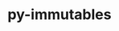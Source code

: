 ---
title: "py-immutables"
layout: cache
categories: [package, develop]
meta: {"versions": ["0.20"], "compilers": ["gcc@=7.3.1"], "oss": ["amzn2"], "platforms": ["linux"], "targets": ["aarch64", "neoverse_n1", "x86_64_v3"], "stacks": ["aws-isc", "aws-isc-aarch64", "root"], "num_specs": 12, "num_specs_by_stack": {"aws-isc-aarch64": 8, "root": 12, "aws-isc": 4}}
spec_details: [{"hash": "45mfx2aqfyqjb3d54pcgg6h6taipkoi3", "compiler": "gcc@=7.3.1", "versions": ["0.20"], "os": "amzn2", "platform": "linux", "target": "aarch64", "variants": ["build_system=python_pip"], "stacks": ["aws-isc-aarch64", "root"], "size": "-", "tarball": "https://binaries.spack.io/develop/build_cache/linux-amzn2-aarch64/gcc-7.3.1/py-immutables-0.20/linux-amzn2-aarch64-gcc-7.3.1-py-immutables-0.20-45mfx2aqfyqjb3d54pcgg6h6taipkoi3.spack"}, {"hash": "5wqeoyire42jwlw7ejungvyh27mmcppo", "compiler": "gcc@=7.3.1", "versions": ["0.20"], "os": "amzn2", "platform": "linux", "target": "aarch64", "variants": ["build_system=python_pip"], "stacks": ["aws-isc-aarch64", "root"], "size": "-", "tarball": "https://binaries.spack.io/develop/build_cache/linux-amzn2-aarch64/gcc-7.3.1/py-immutables-0.20/linux-amzn2-aarch64-gcc-7.3.1-py-immutables-0.20-5wqeoyire42jwlw7ejungvyh27mmcppo.spack"}, {"hash": "s2f3wnln23gu4a4bfpjiklqhs4zrycch", "compiler": "gcc@=7.3.1", "versions": ["0.20"], "os": "amzn2", "platform": "linux", "target": "aarch64", "variants": ["build_system=python_pip"], "stacks": ["aws-isc-aarch64", "root"], "size": "-", "tarball": "https://binaries.spack.io/develop/build_cache/linux-amzn2-aarch64/gcc-7.3.1/py-immutables-0.20/linux-amzn2-aarch64-gcc-7.3.1-py-immutables-0.20-s2f3wnln23gu4a4bfpjiklqhs4zrycch.spack"}, {"hash": "ib2kzce6ni3nwpcvtme72ghidr54rljn", "compiler": "gcc@=7.3.1", "versions": ["0.20"], "os": "amzn2", "platform": "linux", "target": "aarch64", "variants": ["build_system=python_pip"], "stacks": ["aws-isc-aarch64", "root"], "size": "-", "tarball": "https://binaries.spack.io/develop/build_cache/linux-amzn2-aarch64/gcc-7.3.1/py-immutables-0.20/linux-amzn2-aarch64-gcc-7.3.1-py-immutables-0.20-ib2kzce6ni3nwpcvtme72ghidr54rljn.spack"}, {"hash": "y73cfjk4on6g5cazyrq6pftdzyjpsewq", "compiler": "gcc@=7.3.1", "versions": ["0.20"], "os": "amzn2", "platform": "linux", "target": "neoverse_n1", "variants": ["build_system=python_pip"], "stacks": ["aws-isc-aarch64", "root"], "size": "-", "tarball": "https://binaries.spack.io/develop/build_cache/linux-amzn2-neoverse_n1/gcc-7.3.1/py-immutables-0.20/linux-amzn2-neoverse_n1-gcc-7.3.1-py-immutables-0.20-y73cfjk4on6g5cazyrq6pftdzyjpsewq.spack"}, {"hash": "elu22i5heazgvhglh7jmfrbvdyr4nsqx", "compiler": "gcc@=7.3.1", "versions": ["0.20"], "os": "amzn2", "platform": "linux", "target": "neoverse_n1", "variants": ["build_system=python_pip"], "stacks": ["aws-isc-aarch64", "root"], "size": "-", "tarball": "https://binaries.spack.io/develop/build_cache/linux-amzn2-neoverse_n1/gcc-7.3.1/py-immutables-0.20/linux-amzn2-neoverse_n1-gcc-7.3.1-py-immutables-0.20-elu22i5heazgvhglh7jmfrbvdyr4nsqx.spack"}, {"hash": "hyz7ak722vfrzqqj3ffquholnmynb6yf", "compiler": "gcc@=7.3.1", "versions": ["0.20"], "os": "amzn2", "platform": "linux", "target": "neoverse_n1", "variants": ["build_system=python_pip"], "stacks": ["aws-isc-aarch64", "root"], "size": "-", "tarball": "https://binaries.spack.io/develop/build_cache/linux-amzn2-neoverse_n1/gcc-7.3.1/py-immutables-0.20/linux-amzn2-neoverse_n1-gcc-7.3.1-py-immutables-0.20-hyz7ak722vfrzqqj3ffquholnmynb6yf.spack"}, {"hash": "y6iqmgqu4hadxczoq25vbqr373hdcwot", "compiler": "gcc@=7.3.1", "versions": ["0.20"], "os": "amzn2", "platform": "linux", "target": "neoverse_n1", "variants": ["build_system=python_pip"], "stacks": ["aws-isc-aarch64", "root"], "size": "-", "tarball": "https://binaries.spack.io/develop/build_cache/linux-amzn2-neoverse_n1/gcc-7.3.1/py-immutables-0.20/linux-amzn2-neoverse_n1-gcc-7.3.1-py-immutables-0.20-y6iqmgqu4hadxczoq25vbqr373hdcwot.spack"}, {"hash": "g5v5qkx33sajltl36nr4x7ofj6ckce2x", "compiler": "gcc@=7.3.1", "versions": ["0.20"], "os": "amzn2", "platform": "linux", "target": "x86_64_v3", "variants": ["build_system=python_pip"], "stacks": ["aws-isc", "root"], "size": "-", "tarball": "https://binaries.spack.io/develop/build_cache/linux-amzn2-x86_64_v3/gcc-7.3.1/py-immutables-0.20/linux-amzn2-x86_64_v3-gcc-7.3.1-py-immutables-0.20-g5v5qkx33sajltl36nr4x7ofj6ckce2x.spack"}, {"hash": "6mfxz4jm35kyxphwrmlyb6jmx2gwwgqw", "compiler": "gcc@=7.3.1", "versions": ["0.20"], "os": "amzn2", "platform": "linux", "target": "x86_64_v3", "variants": ["build_system=python_pip"], "stacks": ["aws-isc", "root"], "size": "-", "tarball": "https://binaries.spack.io/develop/build_cache/linux-amzn2-x86_64_v3/gcc-7.3.1/py-immutables-0.20/linux-amzn2-x86_64_v3-gcc-7.3.1-py-immutables-0.20-6mfxz4jm35kyxphwrmlyb6jmx2gwwgqw.spack"}, {"hash": "5ko5ue2mveg5yyhg5t6nlvcwv6urbzqe", "compiler": "gcc@=7.3.1", "versions": ["0.20"], "os": "amzn2", "platform": "linux", "target": "x86_64_v3", "variants": ["build_system=python_pip"], "stacks": ["aws-isc", "root"], "size": "-", "tarball": "https://binaries.spack.io/develop/build_cache/linux-amzn2-x86_64_v3/gcc-7.3.1/py-immutables-0.20/linux-amzn2-x86_64_v3-gcc-7.3.1-py-immutables-0.20-5ko5ue2mveg5yyhg5t6nlvcwv6urbzqe.spack"}, {"hash": "hh3e4wod5j4f4y7qwbwgeh4bwoq6q7wa", "compiler": "gcc@=7.3.1", "versions": ["0.20"], "os": "amzn2", "platform": "linux", "target": "x86_64_v3", "variants": ["build_system=python_pip"], "stacks": ["aws-isc", "root"], "size": "-", "tarball": "https://binaries.spack.io/develop/build_cache/linux-amzn2-x86_64_v3/gcc-7.3.1/py-immutables-0.20/linux-amzn2-x86_64_v3-gcc-7.3.1-py-immutables-0.20-hh3e4wod5j4f4y7qwbwgeh4bwoq6q7wa.spack"}]
---